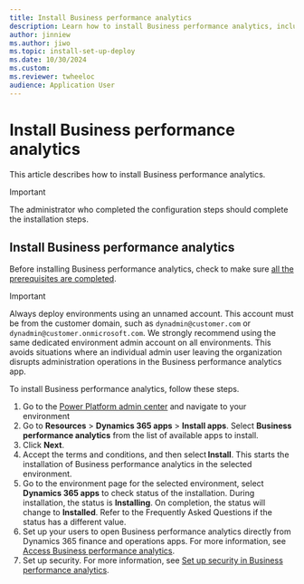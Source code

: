 ```yaml
---
title: Install Business performance analytics
description: Learn how to install Business performance analytics, including a step-by-step installation process and an outline on accessing reports in Business performance analytics.
author: jinniew
ms.author: jiwo
ms.topic: install-set-up-deploy
ms.date: 10/30/2024
ms.custom:
ms.reviewer: twheeloc 
audience: Application User
---
```


# Install Business performance analytics

This article describes how to install Business performance analytics.

> [!Important]
> The administrator who completed the configuration steps should complete the installation steps.


## Install Business performance analytics

Before installing Business performance analytics, check to make sure [all the prerequisites are completed](configure-bpa.md).

> [!Important]
> Always deploy environments using an unnamed account. This account must be from the customer domain, such as `dynadmin@customer.com` or `dynadmin@customer.onmicrosoft.com`. We strongly recommend using the same dedicated environment admin account on all environments. This avoids situations where an individual admin user leaving the organization disrupts administration operations in the Business performance analytics app.

To install Business performance analytics, follow these steps.

1. Go to the  [Power Platform admin center](https://admin.powerplatform.microsoft.com/) and navigate to your environment
2. Go to **Resources** > **Dynamics 365 apps** > **Install apps**. Select **Business performance analytics** from the list of available apps to install.
3. Click **Next**.
4. Accept the terms and conditions, and then select **Install**. This starts the installation of Business performance analytics in the selected environment.
5. Go to the environment page for the selected environment, select **Dynamics 365 apps** to check status of the installation. During installation, the status is **Installing**. On completion, the status will change to **Installed**. Refer to the Frequently Asked Questions if the status has a different value.
6. Set up your users to open Business performance analytics directly from Dynamics 365 finance and operations apps. For more information, see [Access Business performance analytics](access-bpa.md).
7. Set up security. For more information, see [Set up security in Business performance analytics](set-up-security.md).



